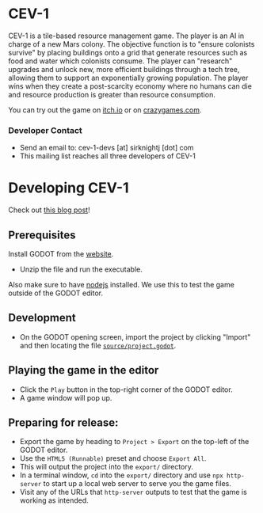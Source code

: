 # CEV-1

CEV-1 is a tile-based resource management game. The player is an AI in charge of a new Mars colony. The objective function is to "ensure colonists survive" by placing buildings onto a grid that generate resources such as food and water which colonists consume. The player can "research" upgrades and unlock new, more efficient buildings through a tech tree, allowing them to support an exponentially growing population. The player wins when they create a post-scarcity economy where no humans can die and resource production is greater than resource consumption.

You can try out the game on [itch.io](https://sirknightj.itch.io/cev-1) or on [crazygames.com](https://www.crazygames.com/game/cev-1).

### Developer Contact

* Send an email to: cev-1-devs [at] sirknightj [dot] com
* This mailing list reaches all three developers of CEV-1

# Developing CEV-1

Check out [this blog post](https://www.sirknightj.com/blog/2022/08/07/cev-1-development/)!

## Prerequisites

Install GODOT from the [website](https://godotengine.org/download).

* Unzip the file and run the executable.

Also make sure to have [nodejs](https://nodejs.org/en/) installed. We use this to test the game outside of the GODOT editor.

## Development

* On the GODOT opening screen, import the project by clicking "Import" and then locating the file [`source/project.godot`](source/project.godot).

## Playing the game in the editor

* Click the `Play` button in the top-right corner of the GODOT editor.
* A game window will pop up.

## Preparing for release:

* Export the game by heading to `Project > Export` on the top-left of the GODOT editor.
* Use the `HTML5 (Runnable)` preset and choose `Export All`.
* This will output the project into the `export/` directory.
* In a terminal window, `cd` into the `export/` directory and use `npx http-server` to start up a local web server to serve you the game files.
* Visit any of the URLs that `http-server` outputs to test that the game is working as intended.
